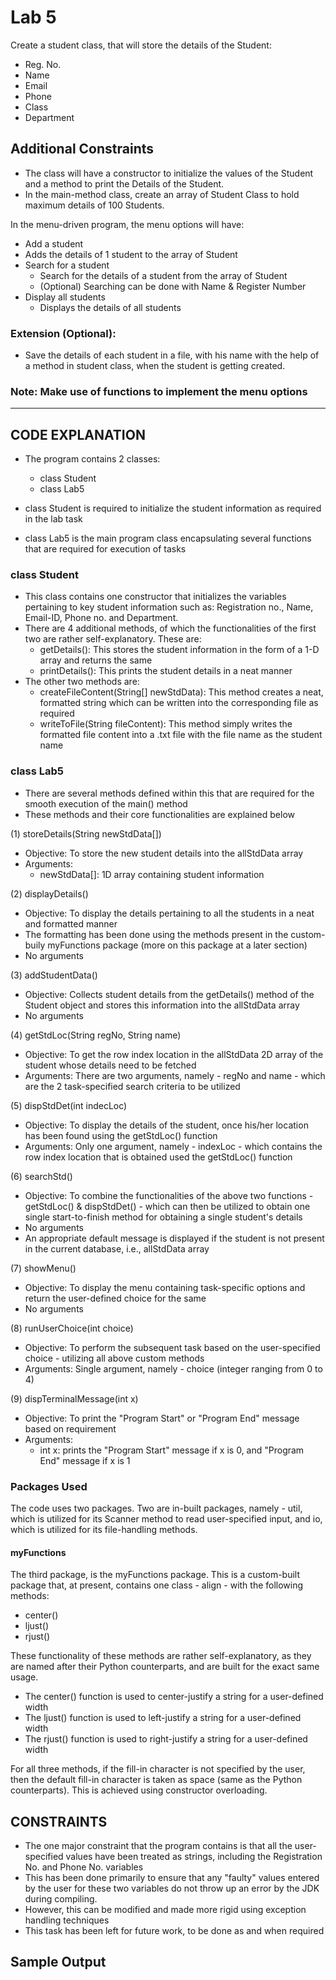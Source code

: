 # Lab 5  
Create a student class, that will store the details of the Student:  
- Reg. No.  
- Name  
- Email  
- Phone  
- Class  
- Department  

## Additional Constraints  
- The class will have a constructor to initialize the values of the Student and a method to print the Details of the Student.  
- In the main-method class, create an array of Student Class to hold maximum details of 100 Students.  

In the menu-driven program, the menu options will have:  
- Add a student  
- Adds the details of 1 student to the array of Student  
- Search for a student
    - Search for the details of a student from the array of Student  
    - (Optional) Searching can be done with Name & Register Number  
- Display all students  
    - Displays the details of all students 

### Extension (Optional):  
- Save the details of each student in a file, with his name with the help of a method in student class, when the student is getting created.

### Note: Make use of functions to implement the menu options  

--------------------------------------------------------------------------------------------------------------------------------------------------------------------

## CODE EXPLANATION  
- The program contains 2 classes:  
    - class Student  
    - class Lab5  

- class Student is required to initialize the student information as required in the lab task
- class Lab5 is the main program class encapsulating several functions that are required for execution of tasks  

### class Student  
- This class contains one constructor that initializes the variables pertaining to key student information such as: Registration no., Name, Email-ID, Phone no. and Department.  
- There are 4 additional methods, of which the functionalities of the first two are rather self-explanatory. These are:  
    - getDetails(): This stores the student information in the form of a 1-D array and returns the same  
    - printDetails(): This prints the student details in a neat manner  
- The other two methods are:  
    - createFileContent(String[] newStdData): This method creates a neat, formatted string which can be written into the corresponding file as required  
    - writeToFile(String fileContent): This method simply writes the formatted file content into a .txt file with the file name as the student name  

### class Lab5  
- There are several methods defined within this that are required for the smooth execution of the main() method  
- These methods and their core functionalities are explained below  

(1) storeDetails(String newStdData[])  
- Objective: To store the new student details into the allStdData array  
- Arguments:  
    - newStdData[]: 1D array containing student information  

(2) displayDetails()  
- Objective: To display the details pertaining to all the students in a neat and formatted manner  
- The formatting has been done using the methods present in the custom-buily myFunctions package (more on this package at a later section)
- No arguments  

(3) addStudentData()  
- Objective: Collects student details from the getDetails() method of the Student object and stores this information into the allStdData array  
- No arguments  

(4) getStdLoc(String regNo, String name)  
- Objective: To get the row index location in the allStdData 2D array of the student whose details need to be fetched  
- Arguments: There are two arguments, namely - regNo and name - which are the 2 task-specified search criteria to be utilized  

(5) dispStdDet(int indecLoc)  
- Objective: To display the details of the student, once his/her location has been found using the getStdLoc() function  
- Arguments: Only one argument, namely - indexLoc - which contains the row index location that is obtained used the getStdLoc() function  

(6) searchStd()  
- Objective: To combine the functionalities of the above two functions - getStdLoc() & dispStdDet() - which can then be utilized to obtain one single start-to-finish method for obtaining a single student's details  
- No arguments  
- An appropriate default message is displayed if the student is not present in the current database, i.e., allStdData array  

(7) showMenu()  
- Objective: To display the menu containing task-specific options and return the user-defined choice for the same  
- No arguments  

(8) runUserChoice(int choice)  
- Objective: To perform the subsequent task based on the user-specified choice - utilizing all above custom methods  
- Arguments: Single argument, namely - choice (integer ranging from 0 to 4)  

(9) dispTerminalMessage(int x)  
- Objective: To print the "Program Start" or "Program End" message based on requirement  
- Arguments:  
    - int x: prints the "Program Start" message if x is 0, and "Program End" message if x is 1  

### Packages Used  
The code uses two packages. Two are in-built packages, namely - util, which is utilized for its Scanner method to read user-specified input, and io, which is utilized for its file-handling methods.  

#### myFunctions  
The third package, is the myFunctions package. This is a custom-built package that, at present, contains one class - align - with the following methods:  
- center()  
- ljust()  
- rjust()  

These functionality of these methods are rather self-explanatory, as they are named after their Python counterparts, and are built for the exact same usage.  
- The center() function is used to center-justify a string for a user-defined width  
- The ljust() function is used to left-justify a string for a user-defined width  
- The rjust() function is used to right-justify a string for a user-defined width  

For all three methods, if the fill-in character is not specified by the user, then the default fill-in character is taken as space (same as the Python counterparts). This is achieved using constructor overloading.  

## CONSTRAINTS  
- The one major constraint that the program contains is that all the user-specified values have been treated as strings, including the Registration No. and Phone No. variables  
- This has been done primarily to ensure that any "faulty" values entered by the user for these two variables do not throw up an error by the JDK during compiling.  
- However, this can be modified and made more rigid using exception handling techniques  
- This task has been left for future work, to be done as and when required  

## Sample Output  






